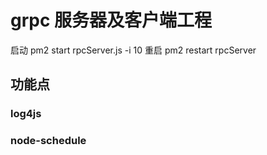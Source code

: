 # grpc 服务器及客户端工程
启动 pm2 start rpcServer.js -i 10
重启 pm2 restart rpcServer
## 功能点
### log4js
### node-schedule

